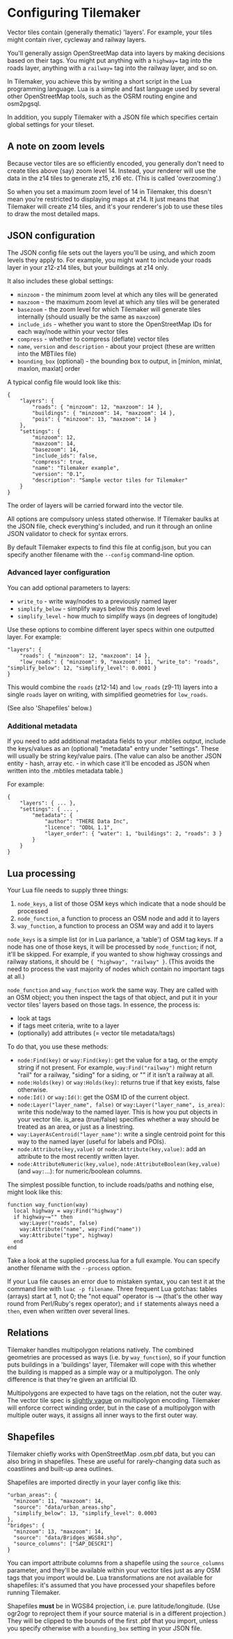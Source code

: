Configuring Tilemaker
=====================

Vector tiles contain (generally thematic) 'layers'. For example, your tiles might contain river, cycleway and railway layers.

You'll generally assign OpenStreetMap data into layers by making decisions based on their tags. You might put anything with a `highway=` tag into the roads layer, anything with a `railway=` tag into the railway layer, and so on.

In Tilemaker, you achieve this by writing a short script in the Lua programming language. Lua is a simple and fast language used by several other OpenStreetMap tools, such as the OSRM routing engine and osm2pgsql.

In addition, you supply Tilemaker with a JSON file which specifies certain global settings for your tileset.

A note on zoom levels
---------------------

Because vector tiles are so efficiently encoded, you generally don't need to create tiles above (say) zoom level 14. Instead, your renderer will use the data in the z14 tiles to generate z15, z16 etc. (This is called 'overzooming'.)

So when you set a maximum zoom level of 14 in Tilemaker, this doesn't mean you're restricted to displaying maps at z14. It just means that Tilemaker will create z14 tiles, and it's your renderer's job to use these tiles to draw the most detailed maps.

JSON configuration
------------------

The JSON config file sets out the layers you'll be using, and which zoom levels they apply to. For example, you might want to include your roads layer in your z12-z14 tiles, but your buildings at z14 only.

It also includes these global settings:

* `minzoom` - the minimum zoom level at which any tiles will be generated
* `maxzoom` - the maximum zoom level at which any tiles will be generated
* `basezoom` - the zoom level for which Tilemaker will generate tiles internally (should usually be the same as `maxzoom`)
* `include_ids` - whether you want to store the OpenStreetMap IDs for each way/node within your vector tiles
* `compress` - whether to compress (deflate) vector tiles
* `name`, `version` and `description` - about your project (these are written into the MBTiles file)
* `bounding_box` (optional) - the bounding box to output, in [minlon, minlat, maxlon, maxlat] order

A typical config file would look like this:

	{
		"layers": {
			"roads": { "minzoom": 12, "maxzoom": 14 },
			"buildings": { "minzoom": 14, "maxzoom": 14 },
			"pois": { "minzoom": 13, "maxzoom": 14 }
		},
		"settings": {
			"minzoom": 12,
			"maxzoom": 14,
			"basezoom": 14,
			"include_ids": false,
			"compress": true,
			"name": "Tilemaker example",
			"version": "0.1",
			"description": "Sample vector tiles for Tilemaker"
		}
	}

The order of layers will be carried forward into the vector tile.

All options are compulsory unless stated otherwise. If Tilemaker baulks at the JSON file, check everything's included, and run it through an online JSON validator to check for syntax errors.

By default Tilemaker expects to find this file at config.json, but you can specify another filename with the `--config` command-line option.

### Advanced layer configuration

You can add optional parameters to layers:

* `write_to` - write way/nodes to a previously named layer
* `simplify_below` - simplify ways below this zoom level
* `simplify_level` - how much to simplify ways (in degrees of longitude)

Use these options to combine different layer specs within one outputted layer. For example:

    "layers": {
        "roads": { "minzoom": 12, "maxzoom": 14 },
        "low_roads": { "minzoom": 9, "maxzoom": 11, "write_to": "roads", "simplify_below": 12, "simplify_level": 0.0001 }
    }

This would combine the `roads` (z12-14) and `low_roads` (z9-11) layers into a single `roads` layer on writing, with simplified geometries for `low_roads`.

(See also 'Shapefiles' below.)

### Additional metadata

If you need to add additional metadata fields to your .mbtiles output, include the keys/values as an (optional) "metadata" entry under "settings". These will usually be string key/value pairs. (The value can also be another JSON entity - hash, array etc. - in which case it'll be encoded as JSON when written into the .mbtiles metadata table.)

For example:

	{
		"layers": { ... },
		"settings": { ... ,
			"metadata": {
				"author": "THERE Data Inc",
				"licence": "ODbL 1.1",
				"layer_order": { "water": 1, "buildings": 2, "roads": 3 }
			}
		}
	}
	
Lua processing
--------------

Your Lua file needs to supply three things:

1. `node_keys`, a list of those OSM keys which indicate that a node should be processed
2. `node_function`, a function to process an OSM node and add it to layers
3. `way_function`, a function to process an OSM way and add it to layers

`node_keys` is a simple list (or in Lua parlance, a 'table') of OSM tag keys. If a node has one of those keys, it will be processed by `node_function`; if not, it'll be skipped. For example, if you wanted to show highway crossings and railway stations, it should be `{ "highway", "railway" }`. (This avoids the need to process the vast majority of nodes which contain no important tags at all.)

`node_function` and `way_function` work the same way. They are called with an OSM object; you then inspect the tags of that object, and put it in your vector tiles' layers based on those tags. In essence, the process is:

* look at tags
* if tags meet criteria, write to a layer
* (optionally) add attributes (= vector tile metadata/tags) 

To do that, you use these methods:

* `node:Find(key)` or `way:Find(key)`: get the value for a tag, or the empty string if not present. For example, `way:Find("railway")` might return "rail" for a railway, "siding" for a siding, or "" if it isn't a railway at all.
* `node:Holds(key)` or `way:Holds(key)`: returns true if that key exists, false otherwise.
* `node:Id()` or `way:Id()`: get the OSM ID of the current object.
* `node:Layer("layer_name", false)` or `way:Layer("layer_name", is_area)`: write this node/way to the named layer. This is how you put objects in your vector tile. is_area (true/false) specifies whether a way should be treated as an area, or just as a linestring.
* `way:LayerAsCentroid("layer_name")`: write a single centroid point for this way to the named layer (useful for labels and POIs).
* `node:Attribute(key,value)` or `node:Attribute(key,value)`: add an attribute to the most recently written layer.
* `node:AttributeNumeric(key,value)`, `node:AttributeBoolean(key,value)` (and `way:`...): for numeric/boolean columns.

The simplest possible function, to include roads/paths and nothing else, might look like this:

    function way_function(way)
      local highway = way:Find("highway")
      if highway~="" then
        way:Layer("roads", false)
        way:Attribute("name", way:Find("name"))
        way:Attribute("type", highway)
      end
    end

Take a look at the supplied process.lua for a full example. You can specify another filename with the `--process` option.

If your Lua file causes an error due to mistaken syntax, you can test it at the command line with `luac -p filename`. Three frequent Lua gotchas: tables (arrays) start at 1, not 0; the "not equal" operator is `~=` (that's the other way round from Perl/Ruby's regex operator); and `if` statements always need a `then`, even when written over several lines.

Relations
---------

Tilemaker handles multipolygon relations natively. The combined geometries are processed as ways (i.e. by `way_function`), so if your function puts buildings in a 'buildings' layer, Tilemaker will cope with this whether the building is mapped as a simple way or a multipolygon. The only difference is that they're given an artificial ID.

Multipolygons are expected to have tags on the relation, not the outer way. The vector tile spec is [slightly vague](https://github.com/mapbox/vector-tile-spec/issues/30) on multipolygon encoding. Tilemaker will enforce correct winding order, but in the case of a multipolygon with multiple outer ways, it assigns all inner ways to the first outer way.

Shapefiles
----------

Tilemaker chiefly works with OpenStreetMap .osm.pbf data, but you can also bring in shapefiles. These are useful for rarely-changing data such as coastlines and built-up area outlines.

Shapefiles are imported directly in your layer config like this:

    "urban_areas": {
      "minzoom": 11, "maxzoom": 14,
      "source": "data/urban_areas.shp",
      "simplify_below": 13, "simplify_level": 0.0003
    },
    "bridges": {
      "minzoom": 13, "maxzoom": 14,
      "source": "data/Bridges_WGS84.shp", 
      "source_columns": ["SAP_DESCRI"]
    }

You can import attribute columns from a shapefile using the `source_columns` parameter, and they'll be available within your vector tiles just as any OSM tags that you import would be. Lua transformations are not available for shapefiles: it's assumed that you have processed your shapefiles before running Tilemaker.

Shapefiles **must** be in WGS84 projection, i.e. pure latitude/longitude. (Use ogr2ogr to reproject them if your source material is in a different projection.) They will be clipped to the bounds of the first .pbf that you import, unless you specify otherwise with a `bounding_box` setting in your JSON file.
